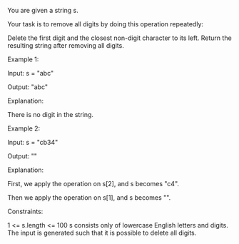You are given a string s.

Your task is to remove all digits by doing this operation repeatedly:

Delete the first digit and the closest non-digit character to its left.
Return the resulting string after removing all digits.



Example 1:

Input: s = "abc"

Output: "abc"

Explanation:

There is no digit in the string.

Example 2:

Input: s = "cb34"

Output: ""

Explanation:

First, we apply the operation on s[2], and s becomes "c4".

Then we apply the operation on s[1], and s becomes "".



Constraints:

1 <= s.length <= 100
s consists only of lowercase English letters and digits.
The input is generated such that it is possible to delete all digits.